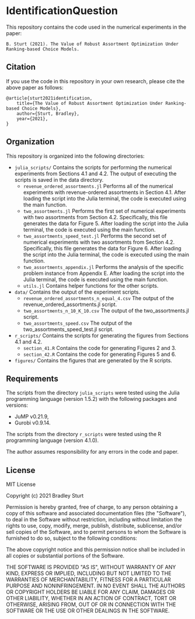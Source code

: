 # IdentificationQuestion

This repository contains the code used in the numerical experiments in the paper:

	B. Sturt (2021). The Value of Robust Assortment Optimization Under Ranking-based Choice Models.


## Citation

If you use the code in this repository in your own research, please cite the above paper as follows:

```
@article{sturt2021identification,
	title={The Value of Robust Assortment Optimization Under Ranking-based Choice Models},
	author={Sturt, Bradley},
	year={2021},
}
```


## Organization

This repository is organized into the following directories: 

* `julia_scripts/` Contains the scripts for performing the numerical experiments from Sections 4.1 and 4.2. The output of executing the scripts is saved in the data directory. 
	* `revenue_ordered_assortments.jl` Performs all of the numerical experiments with revenue-ordered assortments in Section 4.1. After loading the script into the Julia terminal, the code is executed using the main function. 
	* `two_assortments.jl` Performs the first set of numerical experiments with two assortments from Section 4.2. Specifically, this file generates the data for Figure 5. After loading the script into the Julia terminal, the code is executed using the main function. 
	* `two_assortments_speed_test.jl` Performs the second set of numerical experiments with two assortments from Section 4.2. Specifically, this file generates the data for Figure 6. After loading the script into the Julia terminal, the code is executed using the main function. 
	* `two_assortments_appendix.jl` Performs the analysis of the specific problem instance from Appendix E. After loading the script into the Julia terminal, the code is executed using the main function. 
	* `utils.jl` Contains helper functions for the other scripts. 
*  `data/` Contains the output of the experiment scripts. 
	*  `revenue_ordered_assortments_n_equal_4.csv` The output of the revenue_ordered_assortments.jl script.
	*  `two_assortments_n_10_K_10.csv` The output of the two_assortments.jl script. 
	*  `two_assortments_speed.csv` The output of the two_assortments_speed_test.jl script.
* `r_scripts/` Contains the scripts for generating the figures from Sections 4.1 and 4.2.
	* `section_41.R` Contains the code for generating Figures 2 and 3. 
	* `section_42.R` Contains the code for generating Figures 5 and 6.
* `figures/` Contains the figures that are generated by the R scripts. 

## Requirements

The scripts from the directory `julia_scripts` were tested using the Julia programming language (version 1.5.2) with the following packages and versions: 
* JuMP v0.21.9,
* Gurobi v0.9.14. 

The scripts from the directory `r_scripts` were tested using the R programming language (version 4.1.0). 

The author assumes responsibility for any errors in the code and paper.  

## License

MIT License

Copyright (c) 2021 Bradley Sturt

Permission is hereby granted, free of charge, to any person obtaining a copy
of this software and associated documentation files (the "Software"), to deal
in the Software without restriction, including without limitation the rights
to use, copy, modify, merge, publish, distribute, sublicense, and/or sell
copies of the Software, and to permit persons to whom the Software is
furnished to do so, subject to the following conditions:

The above copyright notice and this permission notice shall be included in all
copies or substantial portions of the Software.

THE SOFTWARE IS PROVIDED "AS IS", WITHOUT WARRANTY OF ANY KIND, EXPRESS OR
IMPLIED, INCLUDING BUT NOT LIMITED TO THE WARRANTIES OF MERCHANTABILITY,
FITNESS FOR A PARTICULAR PURPOSE AND NONINFRINGEMENT. IN NO EVENT SHALL THE
AUTHORS OR COPYRIGHT HOLDERS BE LIABLE FOR ANY CLAIM, DAMAGES OR OTHER
LIABILITY, WHETHER IN AN ACTION OF CONTRACT, TORT OR OTHERWISE, ARISING FROM,
OUT OF OR IN CONNECTION WITH THE SOFTWARE OR THE USE OR OTHER DEALINGS IN THE
SOFTWARE.


